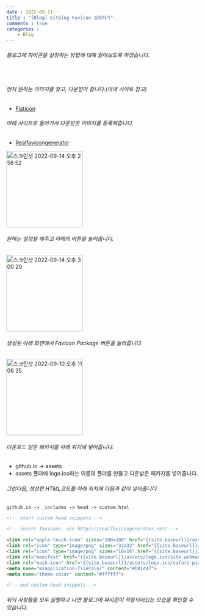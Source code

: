 ```yaml
---
date : 2022-09-11
title : "[Blog] Gitblog Favicon 설정하기"
comments : true
categories : 
    - Blog
---
```


###### 블로그에 파비콘을 설정하는 방법에 대해 알아보도록 하겠습니다.

<br>

###### 먼저 원하는 이미지를 찾고, 다운받아 줍니다.(아래 사이트 참고)

* [Flaticon](https://www.flaticon.com)

###### 아래 사이트로 들어가서 다운받은 이미지를 등록해줍니다.

* [Realfavicongenerator](https://realfavicongenerator.net)

<img width="200" alt="스크린샷 2022-09-14 오후 2 58 52" src="https://user-images.githubusercontent.com/55019557/190071681-212bd49f-57ef-491f-9477-f758623bdea3.png">

###### 원하는 설정을 해주고 아래의 버튼을 눌러줍니다.

<img width="200" alt="스크린샷 2022-09-14 오후 3 00 20" src="https://user-images.githubusercontent.com/55019557/190071878-e46ff73e-4bd8-44f0-b9b8-5609da90355a.png">

###### 생성된 아래 화면에서 Favicon Package 버튼을 눌러줍니다.

<img width="200" alt="스크린샷 2022-09-10 오후 11 06 35" src="https://user-images.githubusercontent.com/55019557/190073378-e09db971-1735-4fa7-aa5a-2a3a879a64f2.png">

###### 다운로드 받은 패키지를 아래 위치에 넣어줍니다.
* github.io -> assets
* assets 폴더에 logo.ico라는 이름의 폴더를 만들고 다운받은 패키지를 넣어줍니다.

###### 그런다음, 생성한 HTML코드를 아래 위치에 다음과 같이 넣어줍니다.

```
github.io -> _includes -> head -> custom.html
```

```html
<!-- start custom head snippets -->

<!-- insert favicons. use https://realfavicongenerator.net/ -->

<link rel="apple-touch-icon" sizes="180x180" href="{{site.baseurl}}/assets/logo.ico/apple-touch-icon.png">
<link rel="icon" type="image/png" sizes="32x32" href="{{site.baseurl}}/assets/logo.ico/favicon-32x32.png">
<link rel="icon" type="image/png" sizes="16x16" href="{{site.baseurl}}/assets/logo.ico/favicon-16x16.png">
<link rel="manifest" href="{{site.baseurl}}/assets/logo.ico/site.webmanifest">
<link rel="mask-icon" href="{{site.baseurl}}/assets/logo.ico/safari-pinned-tab.svg" color="#5bbad5">
<meta name="msapplication-TileColor" content="#b91d47">
<meta name="theme-color" content="#ffffff">

<!-- end custom head snippets -->

```

###### 위의 사항들을 모두 실행하고 나면 블로그에 파비콘이 적용되어있는 모습을 확인할 수 있습니다.






